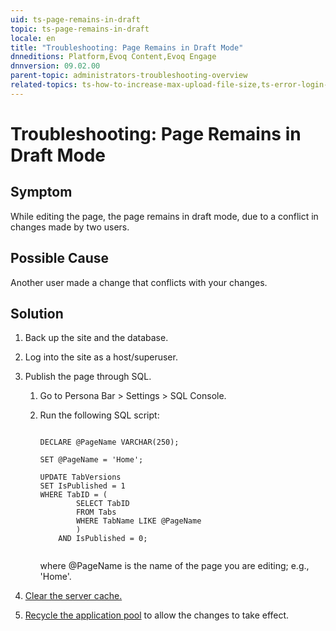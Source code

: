```yaml
---
uid: ts-page-remains-in-draft
topic: ts-page-remains-in-draft
locale: en
title: "Troubleshooting: Page Remains in Draft Mode"
dnneditions: Platform,Evoq Content,Evoq Engage
dnnversion: 09.02.00
parent-topic: administrators-troubleshooting-overview
related-topics: ts-how-to-increase-max-upload-file-size,ts-error-login-ip-filtering-is-currently-disabled,ts-error-another-user-has-taken-action-on-the-page,ts-error-unknown-server-tag-DNNComboBox,ts-error-could-not-load-awssdk,ts-error-sql-timeout,ts-error-argumentnullexception-after-move-upgrade,ts-install-missing-resources,ts-mixed-content-ssl,ts-broken-profile-image,ts-unable-to-remove-page-redirect-urls,ts-site-theme-not-loading,ts-incomplete-content-localization,ts-missing-persona-bar
---
```


# Troubleshooting: Page Remains in Draft Mode

## Symptom

While editing the page, the page remains in draft mode, due to a conflict in changes made by two users.

## Possible Cause

Another user made a change that conflicts with your changes.

## Solution

1.  Back up the site and the database.
2.  Log into the site as a host/superuser.
3.  Publish the page through SQL.
    1.  Go to Persona Bar \> Settings \> SQL Console.
    2.  Run the following SQL script:
        
        ```
        
        DECLARE @PageName VARCHAR(250);
        
        SET @PageName = 'Home';
        
        UPDATE TabVersions
        SET IsPublished = 1
        WHERE TabID = (
        		SELECT TabID
        		FROM Tabs
        		WHERE TabName LIKE @PageName
        		)
        	AND IsPublished = 0;
                                            
        ```
        
        where @PageName is the name of the page you are editing; e.g., 'Home'.
        
4.  [Clear the server cache.](xref:clear-cache)
5.  [Recycle the application pool](https://technet.microsoft.com/en-us/library/cc770764(v=ws.10).aspx) to allow the changes to take effect.